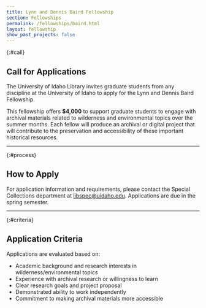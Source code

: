 ```yaml
---
title: Lynn and Dennis Baird Fellowship
section: Fellowships
permalink: /fellowships/baird.html
layout: fellowship
show_past_projects: false
---
```


{:#call}
## Call for Applications


The University of Idaho Library invites graduate students from any discipline at the University of Idaho to apply for the Lynn and Dennis Baird Fellowship.


This fellowship offers **$4,000** to support graduate students to engage with archival materials related to wilderness and environmental topics over the summer months. Each fellow will produce an archival or digital project that will contribute to the preservation and accessibility of these important historical resources.

---

{:#process}
## How to Apply

For application information and requirements, please contact the Special Collections department at [libspec@uidaho.edu](mailto:libspec@uidaho.edu). Applications are due in the spring semester.

---

{:#criteria}
## Application Criteria

Applications are evaluated based on:

- Academic background and research interests in wilderness/environmental topics
- Experience with archival research or willingness to learn
- Clear research goals and project proposal
- Demonstrated ability to work independently
- Commitment to making archival materials more accessible

